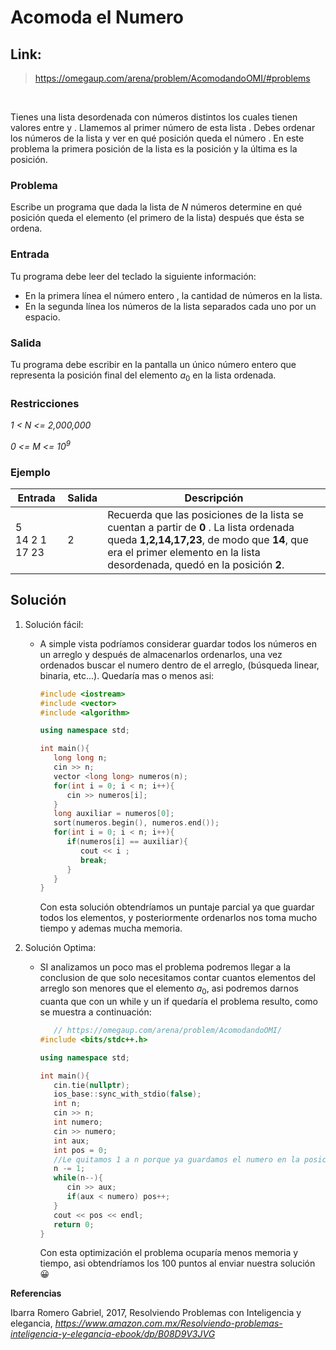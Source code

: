 # Acomoda el Numero
## Link: 
> https://omegaup.com/arena/problem/AcomodandoOMI/#problems
<br>

Tienes una lista desordenada con  números distintos los cuales tienen valores entre  y . Llamemos al primer número de esta lista . Debes ordenar los números de la lista y ver en qué posición queda el número . En este problema la primera posición de la lista es la posición  y la última es la posición.

### **Problema**

Escribe un programa que dada la lista de _N_ números determine en qué posición queda el elemento  (el primero de la lista) después que ésta se ordena.

### **Entrada**

Tu programa debe leer del teclado la siguiente información:

   * En la primera línea el número entero , la cantidad de números en la  lista.
   * En la segunda línea los  números de la lista separados cada uno por un espacio.

### **Salida**

Tu programa debe escribir en la pantalla un único número entero que representa la posición final del elemento $a_0$  en la lista ordenada.

### **Restricciones**

*1 < N <= 2,000,000*

*0 <= M <= $10^9$*

### **Ejemplo**

| Entrada | Salida | Descripción |
| --- | --- | --- |
| 5 <br> 14 2 1 17 23  | 2 | Recuerda que las posiciones de la lista se cuentan a partir de **0** . La lista ordenada queda **1,2,14,17,23**, de modo que **14**, que era el primer elemento en la lista desordenada, quedó en la posición **2**. |

## **Solución**

1. Solución fácil:
   * A simple vista podríamos considerar guardar todos los números en un arreglo y después de almacenarlos ordenarlos, una vez ordenados buscar el numero dentro de el arreglo, (búsqueda linear, binaria, etc...). Quedaría mas o menos asi:
      ```cpp
      #include <iostream>
      #include <vector>
      #include <algorithm>

      using namespace std;

      int main(){
         long long n; 
         cin >> n;
         vector <long long> numeros(n);
         for(int i = 0; i < n; i++){
            cin >> numeros[i];
         }
         long auxiliar = numeros[0];
         sort(numeros.begin(), numeros.end());
         for(int i = 0; i < n; i++){
            if(numeros[i] == auxiliar){
               cout << i ;
               break;
            }
         }
      }
      ```
      Con esta solución obtendríamos un puntaje parcial ya que guardar todos los elementos, y posteriormente ordenarlos nos toma mucho tiempo y ademas mucha memoria.
   
2. Solución Optima:
   * SI analizamos un poco mas el problema podremos llegar a la conclusion de que solo necesitamos contar cuantos elementos del arreglo son menores que el elemento $a_0$, asi podremos darnos cuanta que con un while y un if quedaría el problema resulto, como se muestra a continuación: 
      ```cpp
         // https://omegaup.com/arena/problem/AcomodandoOMI/
      #include <bits/stdc++.h>

      using namespace std;

      int main(){
         cin.tie(nullptr);
         ios_base::sync_with_stdio(false);
         int n;
         cin >> n;
         int numero;
         cin >> numero;
         int aux;
         int pos = 0;
         //Le quitamos 1 a n porque ya guardamos el numero en la posicion 0
         n -= 1;
         while(n--){
            cin >> aux;
            if(aux < numero) pos++;
         }
         cout << pos << endl;
         return 0;
      }
      ```
      Con esta optimización el problema ocuparía menos memoria y tiempo, asi obtendríamos los 100 puntos al enviar nuestra solución 😀

**Referencias**

Ibarra Romero Gabriel, 2017, Resolviendo Problemas con Inteligencia y elegancia, _https://www.amazon.com.mx/Resolviendo-problemas-inteligencia-y-elegancia-ebook/dp/B08D9V3JVG_